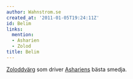 ```yaml
---
author: Wahnstrom.se
created_at: '2011-01-05T19:24:11Z'
id: Belim
links:
  mention:
  - Asharien
  - Zolod
title: Belim
---
```


[Zoloddvärg] som driver [Ashariens] bästa smedja.

  [Zoloddvärg]: Zolod
  [Ashariens]: Asharien